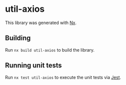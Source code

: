 # util-axios

This library was generated with [Nx](https://nx.dev).

## Building

Run `nx build util-axios` to build the library.

## Running unit tests

Run `nx test util-axios` to execute the unit tests via [Jest](https://jestjs.io).
